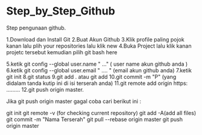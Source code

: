 # Step_by_Step_Github
Step pengunaan github.

1.Download dan Install Git
2.Buat Akun  Github
3.Klik profile paling pojok kanan lalu plih your repositories
lalu klik new 
4.Buka Project lalu klik kanan projetc tersebut kemudian pilih git bash here   

5.ketik git config --global user.name  " ..." ( user name akun github anda )
6.ketik git config --global user.email   " .... " (email akun github anda)
7.ketik git init
8.git status
9.git add . atau git add
10.git commit -m "P"  (yang  didalam tanda kutip ini di isi terserah anda)
11.git remote add origin  https: .........
12.git push origin master.

Jika git push origin master gagal coba cari berikut ini :

git init
git remote -v (for checking current repository)
git add -A(add all files)
git commit -m "Nama Terserah"
git pull --rebase origin master
git push origin master
